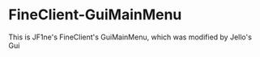 # FineClient-GuiMainMenu
This is JF1ne's FineClient's GuiMainMenu, which was modified by Jello's Gui
